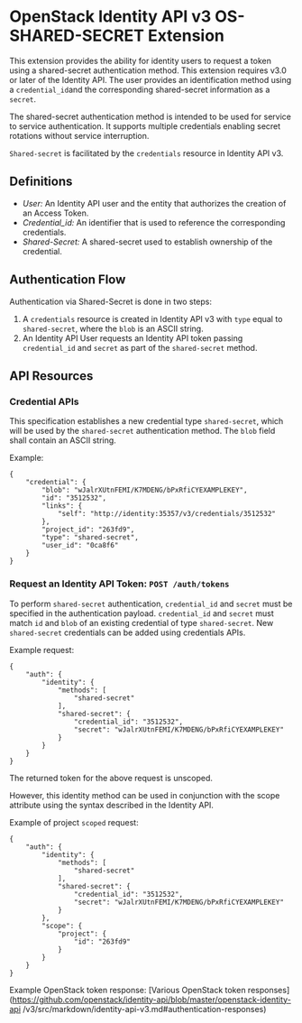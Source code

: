 OpenStack Identity API v3 OS-SHARED-SECRET Extension
====================================================

This extension provides the ability for identity users to request a token using
a shared-secret authentication method. This extension requires v3.0 or later of
the Identity API. The user provides an identification method using a
`credential_id`and the corresponding shared-secret information as a `secret`.

The shared-secret authentication method is intended to be used for service to
service authentication. It supports multiple credentials enabling secret
rotations without service interruption.

`Shared-secret` is facilitated by the `credentials` resource in Identity API v3.

Definitions
-----------

- *User:* An Identity API user and the entity that authorizes the creation of an
  Access Token.
- *Credential_id:* An identifier that is used to reference the corresponding
  credentials.
- *Shared-Secret:* A shared-secret used to establish ownership of the
  credential.

Authentication Flow
-------------------

Authentication via Shared-Secret is done in two steps:

1. A `credentials` resource is created in Identity API v3 with `type` equal to
   `shared-secret`, where the `blob` is an ASCII string.
2. An Identity API User requests an Identity API token passing
   `credential_id` and `secret` as part of the `shared-secret` method.

API Resources
-------------

### Credential APIs

This specification establishes a new credential type `shared-secret`, which will
be used by the `shared-secret` authentication method. The `blob` field shall
contain an ASCII string.

Example:

    {
        "credential": {
            "blob": "wJalrXUtnFEMI/K7MDENG/bPxRfiCYEXAMPLEKEY",
            "id": "3512532",
            "links": {
                "self": "http://identity:35357/v3/credentials/3512532"
            },
            "project_id": "263fd9",
            "type": "shared-secret",
            "user_id": "0ca8f6"
        }
    }

### Request an Identity API Token: `POST /auth/tokens`

To perform `shared-secret` authentication, `credential_id` and `secret` must be
specified in the authentication payload. `credential_id` and `secret` must match
`id` and `blob` of an existing credential of type `shared-secret`. New 
`shared-secret` credentials can be added using credentials APIs.

Example request:

    {
        "auth": {
            "identity": {
                "methods": [
                    "shared-secret"
                ],
                "shared-secret": {
                    "credential_id": "3512532",
                    "secret": "wJalrXUtnFEMI/K7MDENG/bPxRfiCYEXAMPLEKEY"
                }
            }
        }
    }

The returned token for the above request is unscoped.

However, this identity method can be used in conjunction with the scope
attribute using the syntax described in the Identity API.

Example of project `scoped` request:

    {
        "auth": {
            "identity": {
                "methods": [
                    "shared-secret"
                ],
                "shared-secret": {
                    "credential_id": "3512532",
                    "secret": "wJalrXUtnFEMI/K7MDENG/bPxRfiCYEXAMPLEKEY"
                }
            },
            "scope": {
                "project": {
                    "id": "263fd9"
                }
            }
        }
    }

Example OpenStack token response: [Various OpenStack token responses]
(https://github.com/openstack/identity-api/blob/master/openstack-identity-api
/v3/src/markdown/identity-api-v3.md#authentication-responses)
